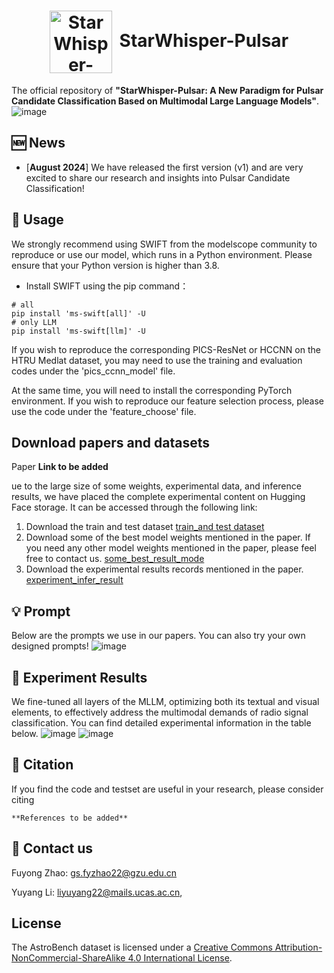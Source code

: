 <h1 align="center"> <img src="https://github.com/ACMISLab/StarWhisper-Pulsar/blob/main/images/StarRipple.png" alt="StarWhisper-Pulsar Logo" style="width: 100px; height: auto; vertical-align: middle; margin-right: 5px;"> StarWhisper-Pulsar </h1>

The official repository of **"StarWhisper-Pulsar: A New Paradigm for Pulsar Candidate Classification Based on Multimodal Large Language Models"**.
![image](https://github.com/ACMISLab/StarWhisper-Pulsar/blob/main/images/framework.png)

## 🆕 News
- \[**August 2024**\] We have released the first version (v1) and are very excited to share our research and insights into Pulsar Candidate Classification!

## 🚀 Usage
We strongly recommend using SWIFT from the modelscope community to reproduce or use our model, which runs in a Python environment. Please ensure that your Python version is higher than 3.8.

- Install SWIFT using the pip command：

```shell
# all
pip install 'ms-swift[all]' -U
# only LLM
pip install 'ms-swift[llm]' -U
```

If you wish to reproduce the corresponding PICS-ResNet or HCCNN on the HTRU Medlat dataset, you may need to use the training and evaluation codes under the 'pics_ccnn_model' file. 

At the same time, you will need to install the corresponding PyTorch environment. If you wish to reproduce our feature selection process, please use the code under the 'feature_choose' file.

## Download papers and datasets

Paper **Link to be added**<br>

ue to the large size of some weights, experimental data, and inference results, we have placed the complete experimental content on Hugging Face storage. It can be accessed through the following link:
1) Download the train and test dataset [train_and test dataset](https://huggingface.co/zfy1041264242/StarWhisper-Pulsar/tree/main/train_test_data)<br>
2) Download some of the best model weights mentioned in the paper. If you need any other model weights mentioned in the paper, please feel free to contact us. [some_best_result_mode](https://huggingface.co/zfy1041264242/StarWhisper-Pulsar/tree/main/some_best_result_mode)<br>
3) Download the experimental results records mentioned in the paper. [experiment_infer_result](https://huggingface.co/zfy1041264242/StarWhisper-Pulsar/tree/main/experiment_infer_result)<br>

## 💡 Prompt
Below are the prompts we use in our papers. You can also try your own designed prompts!
![image](https://github.com/ACMISLab/StarWhisper-Pulsar/blob/main/images/prompt.png)

##  📖 Experiment Results
We fine-tuned all layers of the MLLM, optimizing both its textual and visual elements, to effectively address the multimodal demands of radio signal classification.  You can find detailed experimental information in the table below.
![image](https://github.com/ACMISLab/StarWhisper-Pulsar/blob/main/images/ExperimentResults1.png)
![image](https://github.com/ACMISLab/StarWhisper-Pulsar/blob/main/images/ExperimentResults2.png)

## 🤗 Citation
If you find the code and testset are useful in your research, please consider citing
```
**References to be added**
```
## 🤗 Contact us
Fuyong Zhao: gs.fyzhao22@gzu.edu.cn

Yuyang Li: liyuyang22@mails.ucas.ac.cn,

## License
The AstroBench dataset is licensed under a [Creative Commons Attribution-NonCommercial-ShareAlike 4.0 International License](http://creativecommons.org/licenses/by-nc-sa/4.0/).

